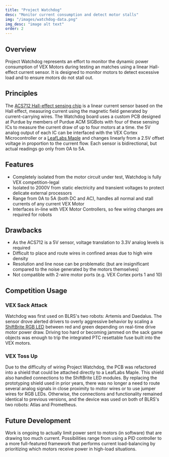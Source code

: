 ```yaml
---
title: "Project Watchdog"
desc: "Monitor current consumption and detect motor stalls"
img: "/images/watchdog-data.png"
img_desc: "image alt text"
order: 2
---
```


## Overview
Project Watchdog represents an effort to monitor the dynamic power consumption of VEX Motors during testing an matches using a linear Hall-effect current sensor. It is designed to monitor motors to detect excessive load and to ensure motors do not stall out.

## Principles
The [ACS712 Hall-effect sensing chip](https://www.allegromicro.com/en/Products/Current-Sensor-ICs/Zero-To-Fifty-Amp-Integrated-Conductor-Sensor-ICs/ACS712.aspx) is a linear current sensor based on the Hall effect, measuring current using the magnetic field generated by current-carrying wires. The Watchdog board uses a custom PCB designed at Purdue by members of Purdue ACM SIGBots with four of these sensing ICs to measure the current draw of up to four motors at a time. the 5V analog output of each IC can be interfaced with the VEX Cortex Microcontroller or a [LeafLabs Maple](https://www.leaflabs.com/maple) and changes linearly from a 2.5V offset voltage in proportion to the current flow. Each sensor is bidirectional, but actual readings go only from 0A to 5A.

## Features
- Completely isolated from the motor circuit under test, Watchdog is fully VEX competition-legal
- Isolated to 2000V from static electricity and transient voltages to protect delicate external processors
- Range from 0A to 5A (both DC and AC), handles all normal and stall currents of any current VEX Motor
- Interfaces in-line with VEX Motor Controllers, so few wiring changes are required for robots

## Drawbacks
- As the ACS712 is a 5V sensor, voltage translation to 3.3V analog levels is required
- Difficult to place and route wires in confined areas due to high wire density
- Resolution and line nose can be problematic (but are insignificant compared to the noise generated by the motors themselves)
- Not compatible with 2-wire motor ports (e.g. VEX Cortex ports 1 and 10)

## Competition Usage

### VEX Sack Attack
Watchdog was first used on BLRS's two robots: Artemis and Daedalus. The sensor drove alerted drivers to overly aggressive behavior by scaling a [ShiftBrite RGB LED](https://www.sparkfun.com/products/10075) between red and green depending on real-time drive motor power draw. Driving too hard or becoming jammed on the sack game objects was enough to trip the integrated PTC resettable fuse built into the VEX motors.

### VEX Toss Up
Due to the difficulty of wiring Project Watchdog, the PCB was refactored into a shield that could be attached directly to a LeafLabs Maple. This shield also handled connections to the ShiftBrite LED modules. By replacing the prototyping shield used in prior years, there was no longer a need to route several analog signals in close proximity to motor wires or to use jumper wires for RGB LEDs. Otherwise, the connections and functionality remained identical to previous versions, and the device was used on both of BLRS's two robots: Atlas and Prometheus.

## Future Development
Work is ongoing to actually limit power sent to motors (in software) that are drawing too much current. Possibilities range from using a PID controller to a more full-featured framework that performs current load-balancing by prioritizing which motors receive power in high-load situations.

